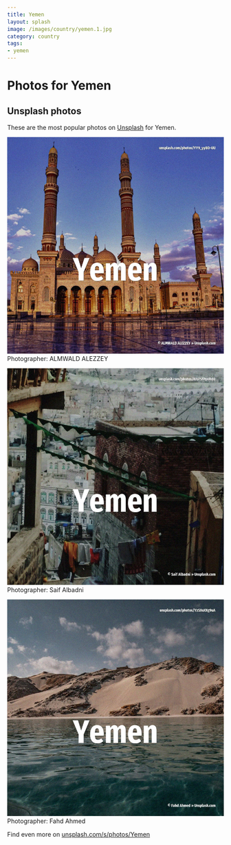 ```yaml
---
title: Yemen
layout: splash
image: /images/country/yemen.1.jpg
category: country
tags:
- yemen
---
```

# Photos for Yemen
 
## Unsplash photos
These are the most popular photos on [Unsplash](https://unsplash.com) for Yemen.
 
![Yemen](/images/country/yemen.1.jpg)
Photographer:  ALMWALD ALEZZEY
 
![Yemen](/images/country/yemen.2.jpg)
Photographer:  Saif Albadni
 
![Yemen](/images/country/yemen.3.jpg)
Photographer:  Fahd Ahmed
 
Find even more on [unsplash.com/s/photos/Yemen](https://unsplash.com/s/photos/Yemen)
 
